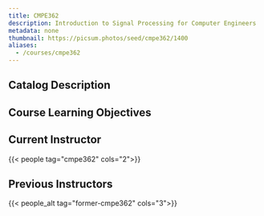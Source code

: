 ```yaml
---
title: CMPE362
description: Introduction to Signal Processing for Computer Engineers
metadata: none
thumbnail: https://picsum.photos/seed/cmpe362/1400
aliases:
  - /courses/cmpe362
---
```


## Catalog Description

## Course Learning Objectives

## Current Instructor

{{< people tag="cmpe362" cols="2">}}

## Previous Instructors

{{< people_alt tag="former-cmpe362" cols="3">}}
